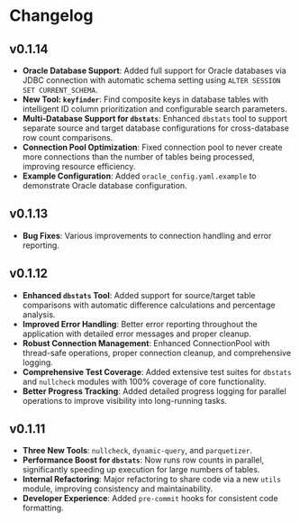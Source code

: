 # Changelog

## v0.1.14

- **Oracle Database Support**: Added full support for Oracle databases via JDBC connection with automatic schema setting using `ALTER SESSION SET CURRENT_SCHEMA`.
- **New Tool: `keyfinder`**: Find composite keys in database tables with intelligent ID column prioritization and configurable search parameters.
- **Multi-Database Support for `dbstats`**: Enhanced `dbstats` tool to support separate source and target database configurations for cross-database row count comparisons.
- **Connection Pool Optimization**: Fixed connection pool to never create more connections than the number of tables being processed, improving resource efficiency.
- **Example Configuration**: Added `oracle_config.yaml.example` to demonstrate Oracle database configuration.

## v0.1.13

- **Bug Fixes**: Various improvements to connection handling and error reporting.

## v0.1.12

- **Enhanced `dbstats` Tool**: Added support for source/target table comparisons with automatic difference calculations and percentage analysis.
- **Improved Error Handling**: Better error reporting throughout the application with detailed error messages and proper cleanup.
- **Robust Connection Management**: Enhanced ConnectionPool with thread-safe operations, proper connection cleanup, and comprehensive logging.
- **Comprehensive Test Coverage**: Added extensive test suites for `dbstats` and `nullcheck` modules with 100% coverage of core functionality.
- **Better Progress Tracking**: Added detailed progress logging for parallel operations to improve visibility into long-running tasks.

## v0.1.11

- **Three New Tools**: `nullcheck`, `dynamic-query`, and `parquetizer`.
- **Performance Boost for `dbstats`**: Now runs row counts in parallel, significantly speeding up execution for large numbers of tables.
- **Internal Refactoring**: Major refactoring to share code via a new `utils` module, improving consistency and maintainability.
- **Developer Experience**: Added `pre-commit` hooks for consistent code formatting.
